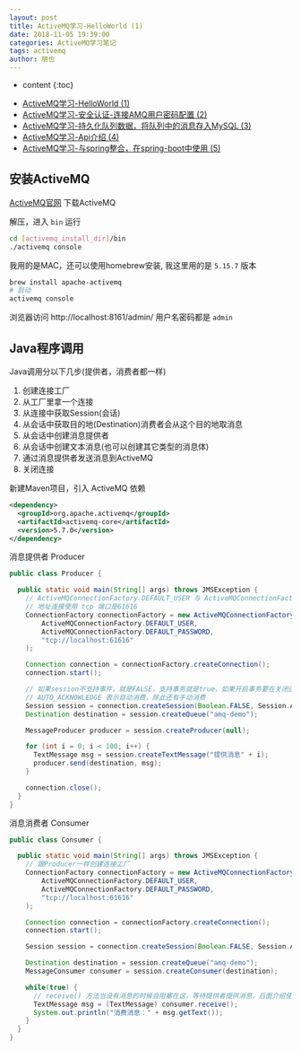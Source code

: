 ```yaml
---
layout: post
title: ActiveMQ学习-HelloWorld (1)
date: 2018-11-05 19:39:00
categories: ActiveMQ学习笔记
tags: activemq
author: 朋也
---
```


* content
{:toc}

- [ActiveMQ学习-HelloWorld (1)](https://tomoya92.github.io/2018/11/05/activemq-helloworld/)
- [ActiveMQ学习-安全认证-连接AMQ用户密码配置 (2)](https://tomoya92.github.io/2018/11/06/activemq-security/)
- [ActiveMQ学习-持久化队列数据，将队列中的消息存入MySQL (3)](https://tomoya92.github.io/2018/11/06/activemq-persistence/)
- [ActiveMQ学习-Api介绍 (4)](https://tomoya92.github.io/2018/11/08/activemq-api/)
- [ActiveMQ学习-与spring整合，在spring-boot中使用 (5)](https://tomoya92.github.io/2018/11/09/activemq-spring-boot/)

## 安装ActiveMQ

[ActiveMQ官网](http://activemq.apache.org/) 下载ActiveMQ

解压，进入 `bin` 运行

```sh
cd [activemq_install_dir]/bin
./activemq console
```

我用的是MAC，还可以使用homebrew安装, 我这里用的是 `5.15.7` 版本

```sh
brew install apache-activemq
# 启动
activemq console
```

浏览器访问 http://localhost:8161/admin/ 用户名密码都是 `admin`





## Java程序调用

Java调用分以下几步(提供者，消费者都一样)

1. 创建连接工厂
2. 从工厂里拿一个连接
3. 从连接中获取Session(会话)
4. 从会话中获取目的地(Destination)消费者会从这个目的地取消息
5. 从会话中创建消息提供者
6. 从会话中创建文本消息(也可以创建其它类型的消息体)
7. 通过消息提供者发送消息到ActiveMQ
8. 关闭连接

新建Maven项目，引入 ActiveMQ 依赖

```xml
<dependency>
  <groupId>org.apache.activemq</groupId>
  <artifactId>activemq-core</artifactId>
  <version>5.7.0</version>
</dependency>
```

消息提供者 Producer
```java
public class Producer {

  public static void main(String[] args) throws JMSException {
    // ActiveMQConnectionFactory.DEFAULT_USER 与 ActiveMQConnectionFactory.DEFAULT_PASSWORD 是连接AMQ的默认用户名与密码，可以在AMQ的配置文件里修改
    // 地址连接使用 tcp 端口是61616
    ConnectionFactory connectionFactory = new ActiveMQConnectionFactory(
        ActiveMQConnectionFactory.DEFAULT_USER,
        ActiveMQConnectionFactory.DEFAULT_PASSWORD,
        "tcp://localhost:61616"
    );

    Connection connection = connectionFactory.createConnection();
    connection.start();

    // 如果session不支持事件，就是FALSE，支持事务就是true，如果开启事务要在关闭连接之前 commit() 一下，否则消息不会进入到 AMQ
    // AUTO_ACKNOWLEDGE 表示自动消费，除此还有手动消费
    Session session = connection.createSession(Boolean.FALSE, Session.AUTO_ACKNOWLEDGE);
    Destination destination = session.createQueue("amq-demo");

    MessageProducer producer = session.createProducer(null);

    for (int i = 0; i < 100; i++) {
      TextMessage msg = session.createTextMessage("提供消息" + i);
      producer.send(destination, msg);
    }

    connection.close();
  }
}
```

消息消费者 Consumer
```java
public class Consumer {

  public static void main(String[] args) throws JMSException {
    // 跟Producer一样创建连接工厂
    ConnectionFactory connectionFactory = new ActiveMQConnectionFactory(
        ActiveMQConnectionFactory.DEFAULT_USER,
        ActiveMQConnectionFactory.DEFAULT_PASSWORD,
        "tcp://localhost:61616"
    );

    Connection connection = connectionFactory.createConnection();
    connection.start();

    Session session = connection.createSession(Boolean.FALSE, Session.AUTO_ACKNOWLEDGE);

    Destination destination = session.createQueue("amq-demo");
    MessageConsumer consumer = session.createConsumer(destination);

    while(true) {
      // receive() 方法当没有消息的时候会阻塞在这，等待提供者提供消息，后面介绍使用监听来获取消息
      TextMessage msg = (TextMessage) consumer.receive();
      System.out.println("消费消息：" + msg.getText());
    }
  }
}
```
